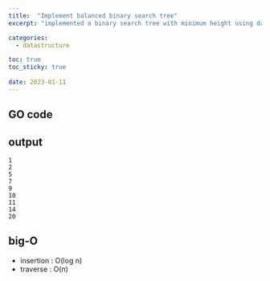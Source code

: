 ```yaml
---
title:  "Implement balanced binary search tree"
excerpt: "implemented a binary search tree with minimum height using data in ascending arrays that are integers and have no duplicate values."

categories:
  - datastructure

toc: true
toc_sticky: true
 
date: 2023-01-11
---
```


## GO code

<script src="https://gist.github.com/jiwonc-dev/e7c2562b60fa692857261119b7d0f14d.js"></script>

## output
```
1
2
5
7
9
10
11
14
20
```

## big-O
- insertion : O(log n)   
- traverse : O(n)
